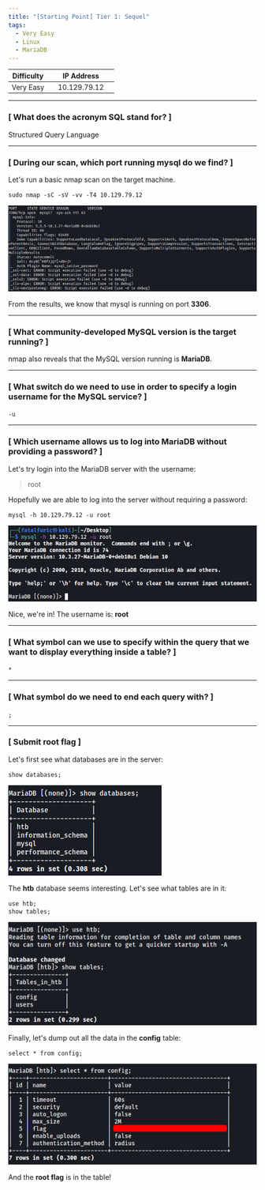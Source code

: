 ```yaml
---
title: "[Starting Point] Tier 1: Sequel"
tags:
  - Very Easy
  - Linux
  - MariaDB
---
```


| Difficulty |  |  IP Address   |  |
| :--------: |--| :-----------: |--|
|  Very Easy |  |  10.129.79.12 |  |

---

### [ What does the acronym SQL stand for? ]

Structured Query Language

---

### [ During our scan, which port running mysql do we find? ]

Let's run a basic nmap scan on the target machine.

```
sudo nmap -sC -sV -vv -T4 10.129.79.12
```

![screenshot1](../assets/images/sequel/screenshot1.png)

From the results, we know that mysql is running on port **3306**.

---

### [ What community-developed MySQL version is the target running? ]

nmap also reveals that the MySQL version running is **MariaDB**.

---

### [ What switch do we need to use in order to specify a login username for the MySQL service? ]

`-u`

---

### [ Which username allows us to log into MariaDB without providing a password? ]

Let's try login into the MariaDB server with the username: 

> root

Hopefully we are able to log into the server without requiring a password:

```
mysql -h 10.129.79.12 -u root
```

![screenshot2](../assets/images/sequel/screenshot2.png)

Nice, we're in! The username is: **root**

---

### [ What symbol can we use to specify within the query that we want to display everything inside a table? ]

`*`

---

### [ What symbol do we need to end each query with? ]

`;`

---

### [ Submit root flag ]

Let's first see what databases are in the server:

```
show databases;
```

![screenshot3](../assets/images/sequel/screenshot3.png)

The **htb** database seems interesting. Let's see what tables are in it:

```
use htb;
show tables;
```

![screenshot4](../assets/images/sequel/screenshot4.png)

Finally, let's dump out all the data in the **config** table:

```
select * from config;
```

![screenshot5](../assets/images/sequel/screenshot5.png)

And the **root flag** is in the table!
